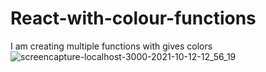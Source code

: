 # React-with-colour-functions
I am creating multiple functions with gives colors
![screencapture-localhost-3000-2021-10-12-12_56_19](https://user-images.githubusercontent.com/89214910/136912034-9fb575db-170c-410a-8ba6-f07d837755f6.png)


